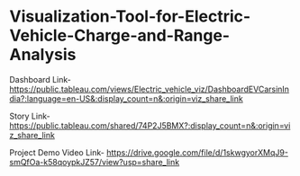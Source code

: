 # Visualization-Tool-for-Electric-Vehicle-Charge-and-Range-Analysis


Dashboard Link- https://public.tableau.com/views/Electric_vehicle_viz/DashboardEVCarsinIndia?:language=en-US&:display_count=n&:origin=viz_share_link


Story Link- https://public.tableau.com/shared/74P2J5BMX?:display_count=n&:origin=viz_share_link


Project Demo Video Link- https://drive.google.com/file/d/1skwgyorXMqJ9-smQfOa-k58qoypkJZ57/view?usp=share_link
